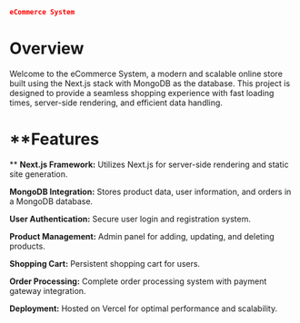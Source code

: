 ```json
eCommerce System
```

# **Overview**

Welcome to the eCommerce System, a modern and scalable online store built using the Next.js stack with MongoDB as the database. This project is designed to provide a seamless shopping experience with fast loading times, server-side rendering, and efficient data handling.

# **Features
**
**Next.js Framework:** Utilizes Next.js for server-side rendering and static site generation.

**MongoDB Integration:** Stores product data, user information, and orders in a MongoDB database.

**User Authentication:** Secure user login and registration system.

**Product Management:** Admin panel for adding, updating, and deleting products.

**Shopping Cart:** Persistent shopping cart for users.

**Order Processing:** Complete order processing system with payment gateway integration.

**Deployment:** Hosted on Vercel for optimal performance and scalability.